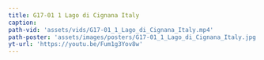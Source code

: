 ```yaml
---
title: G17-01 1 Lago di Cignana Italy
caption:
path-vid: 'assets/vids/G17-01_1_Lago_di_Cignana_Italy.mp4'
path-poster: 'assets/images/posters/G17-01_1_Lago_di_Cignana_Italy.jpg'
yt-url: 'https://youtu.be/Fum1g3Yov8w'
---
```

